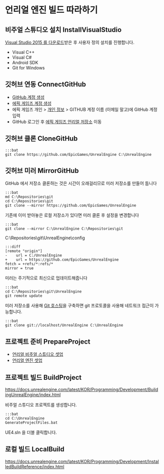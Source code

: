 # 언리얼 엔진 빌드 따라하기

## 비주얼 스튜디오 설치 InstallVisualStudio

[Visual Studio 2015 를 다운로드](vs2015_download_digest.md)받은 후 사용자 정의 설치를 진행합니다.

* Visual C++
* Visual C#
* Android SDK
* Git for Windows

## 깃허브 연동 ConnectGitHub

* [GitHub 계정 생성](https://github.com/)
* [에픽 게임즈 계정 생성](https://docs.unrealengine.com/latest/KOR/GettingStarted/Installation/index.html#bookmark1>)
* 에픽 게임즈 개인 > [개인 정보](https://www.unrealengine.com/dashboard/settings) > GITHUB 계정 이름 (이메일 말고)에 GitHub 계정 입력 
* GitHub 로그인 후 [에픽 게임즈 언리얼 저장소](https://github.com/epicgames/unrealengine/) 이동

## 깃허브 클론 CloneGitHub

    :::bat
    git clone https://github.com/EpicGames/UnrealEngine C:\UnrealEngine

## 깃허브 미러 MirrorGitHub

GitHub 에서 저장소 클론하는 것은 시간이 오래걸리므로 미러 저장소를 만들어 둡니다

    :::bat
    md C:\Repositories\git
    cd C:\Repositories\git
    git clone --mirror https://github.com/EpicGames/UnrealEngine

기존에 이미 받아놓은 로컬 저장소가 있다면 미러 클론 후 설정을 변경합니다

    :::bat
    git clone --mirror C:\UnrealEngine C:\Repositories\git

C:\Repositories\git\UnrealEngine\config 
    
    :::diff     
    [remote "origin"]
    -    url = C:/UnrealEngine
    +    url = https://github.com/EpicGames/UnrealEngine
    fetch = +refs/*:refs/*
    mirror = true

미러는 주기적으로 최신으로 업데이트해줍니다

    :::bat
    cd C:\Repositories\git\UnrealEngine
    git remote update

미러 저장소를 사용해 [Git 호스팅](windows_git_hosting_digest.md)을 구축하면 git 프로토콜을 사용해 네트워크 접근이 가능합니다.

    :::bat
    git clone git://localhost/UnrealEngine C:\UnrealEngine

## 프로젝트 준비 PrepareProject

* [언리얼 비주얼 스튜디오 셋업](ue4_vs_settings_digest.md) 
* [언리얼 엔진 셋업](ue4_setup_digest.md)

## 프로젝트 빌드 BuildProject

<https://docs.unrealengine.com/latest/KOR/Programming/Development/BuildingUnrealEngine/index.html>

비주얼 스튜디오 프로젝트를 생성합니다.

    :::bat
    cd C:\UnrealEngine
    GenerateProjectFiles.bat

UE4.sln 을 더블 클릭합니다.



## 로컬 빌드 LocalBuild

<https://docs.unrealengine.com/latest/KOR/Programming/Development/InstalledBuildReference/index.html>
